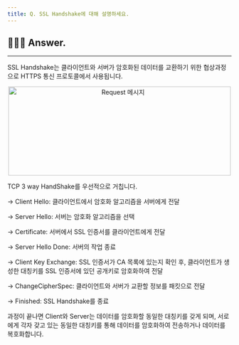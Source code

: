 ```yaml
---
title: Q. SSL Handshake에 대해 설명하세요.
---
```


## 🧑🏻‍💻 Answer.
---

SSL Handshake는 클라이언트와 서버가 암호화된 데이터를 교환하기 위한 협상과정으로 HTTPS 통신 프로토콜에서 사용됩니다.

<center>
    <img src="/img/네트워크/6-3-1.png" width="500" height="200" alt="Request 메시지" />
</center>

TCP 3 way HandShake를 우선적으로 거칩니다.

→ Client Hello: 클라이언트에서 암호화 알고리즘을 서버에게 전달

→ Server Hello: 서버는 암호화 알고리즘을 선택

→ Certificate: 서버에서 SSL 인증서를 클라이언트에게 전달

→ Server Hello Done: 서버의 작업 종료

→ Client Key Exchange:  SSL 인증서가 CA 목록에 있는지 확인 후, 클라이언트가 생성한 대칭키를 SSL 인증서에 있던 공개키로 암호화하여 전달

→ ChangeCipherSpec: 클라이언트와 서버가 교환할 정보를 패킷으로 전달

→ Finished: SSL Handshake를 종료

과정이 끝나면 Client와 Server는 데이터를 암호화할 동일한 대칭키를 갖게 되며, 서로에게 각자 갖고 있는 동일한 대칭키를 통해 데이터를 암호화하여 전송하거나 데이터를 복호화합니다.